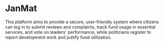 # JanMat
This platform aims to provide a secure, user-friendly system where citizens can log in to submit reviews and complaints, track fund usage in essential services, and vote on leaders' performance, while politicians register to report development work and justify fund utilization.
